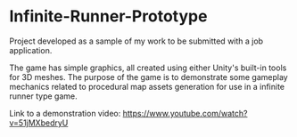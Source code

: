 # Infinite-Runner-Prototype
Project developed as a sample of my work to be submitted with a job application.

The game has simple graphics, all created using either Unity's built-in tools for 3D meshes. The purpose of the game is to demonstrate some gameplay mechanics related to procedural map assets generation for use in a infinite runner type game.

Link to a demonstration video: https://www.youtube.com/watch?v=51jMXbedryU
